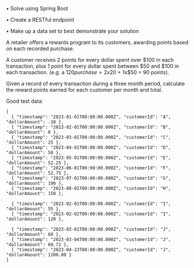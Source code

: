 

•    Solve using Spring Boot

•    Create a RESTful endpoint

•    Make up a data set to best demonstrate your solution

A retailer offers a rewards program to its customers, awarding points based on each recorded purchase.

A customer receives 2 points for every dollar spent over $100 in each transaction, plus 1 point for every dollar spent between $50 and $100 in each transaction.
(e.g. a $120 purchase = 2x$20 + 1x$50 = 90 points).

Given a record of every transaction during a three month period, calculate the reward points earned for each customer per month and total.

Good test data:
```
[
  { "timestamp": "2023-01-01T00:00:00.000Z", "customerId": "A", "dollarAmount": -10 },
  { "timestamp": "2023-02-01T00:00:00.000Z", "customerId": "B", "dollarAmount": 0 },
  { "timestamp": "2023-03-01T00:00:00.000Z", "customerId": "C", "dollarAmount": 25 },
  { "timestamp": "2023-04-01T00:00:00.000Z", "customerId": "D", "dollarAmount": 50 },
  { "timestamp": "2023-05-01T00:00:00.000Z", "customerId": "E", "dollarAmount": 52.25 },
  { "timestamp": "2023-06-01T00:00:00.000Z", "customerId": "F", "dollarAmount": 52.75 },
  { "timestamp": "2023-07-01T00:00:00.000Z", "customerId": "G", "dollarAmount": 100 },
  { "timestamp": "2023-08-01T00:00:00.000Z", "customerId": "H", "dollarAmount": 150 },

  { "timestamp": "2023-02-01T00:00:00.000Z", "customerId": "I", "dollarAmount": 55 },
  { "timestamp": "2023-02-02T00:00:00.000Z", "customerId": "I", "dollarAmount": 120 },

  { "timestamp": "2023-03-01T00:00:00.000Z", "customerId": "J", "dollarAmount": 60 },
  { "timestamp": "2023-03-04T00:00:00.000Z", "customerId": "J", "dollarAmount": 60.72 },
  { "timestamp": "2023-04-23T00:00:00.000Z", "customerId": "J", "dollarAmount": 1200.00 }
]

```
